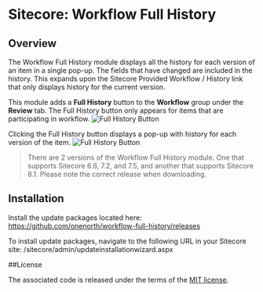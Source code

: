 
# Sitecore: Workflow Full History

## Overview

The Workflow Full History module displays all the history for each version of an item in a single pop-up.  The fields that have changed are included in the history.  This expands upon the Sitecore Provided Workflow / History link that only displays history for the current version.

This module adds a **Full History** button to the **Workflow** group under the **Review** tab. The Full History button only appears for items that are participating in workflow.
![Full History Button](https://raw.github.com/onenorth/workflow-full-history/master/img/WorkflowChunk.png)

Clicking the Full History button displays a pop-up with history for each version of the item.
![Full History Button](https://raw.github.com/onenorth/workflow-full-history/master/img/FullHistory.png)

> There are 2 versions of the Workflow Full History module.  One that supports Sitecore 6.6, 7.2, and 7.5, and another that supports Sitecore 8.1.  Please note the correct release when downloading.

## Installation

Install the update packages located here: https://github.com/onenorth/workflow-full-history/releases

To install update packages, navigate to the following URL in your Sitecore site: /sitecore/admin/updateinstallationwizard.aspx

##License

The associated code is released under the terms of the [MIT license](http://onenorth.mit-license.org).


